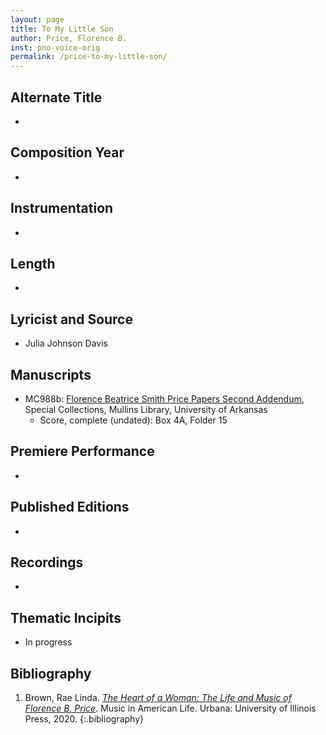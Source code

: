 ```yaml
---
layout: page
title: To My Little Son
author: Price, Florence B.
inst: pno-voice-orig
permalink: /price-to-my-little-son/
---
```


## Alternate Title
- 

## Composition Year
- 

## Instrumentation
- 

## Length
- 

## Lyricist and Source
- Julia Johnson Davis

## Manuscripts
- MC988b: <a href="https://uark.as.atlas-sys.com/repositories/2/resources/696/" target="_blank">Florence Beatrice Smith Price Papers Second Addendum</a>, Special Collections, Mullins Library, University of Arkansas
    * Score, complete (undated): Box 4A, Folder 15

## Premiere Performance
- 

## Published Editions
- 

## Recordings
- 

## Thematic Incipits
- In progress

## Bibliography
1. Brown, Rae Linda. <a href="https://www.worldcat.org/title/1122800180" target="_blank">*The Heart of a Woman: The Life and Music of Florence B. Price*</a>. Music in American Life. Urbana: University of Illinois Press, 2020.
{:.bibliography}